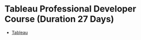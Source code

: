 # Tableau Professional Developer Course (Duration 27 Days)
* [Tableau](https://github.com/syntaxboard/Tableau-Training/blob/main/tableau.md)

